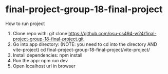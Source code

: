 # final-project-group-18-final-project
How to run project
1. Clone repo with:
    git clone https://github.com/osu-cs494-w24/final-project-group-18-final-project.git
2. Go into app directory: (NOTE: you need to cd into the directory AND vite-project)
    cd final-project-group-18-final-project/vite-project/
3. Install dependencies:
    npm install
4. Run the app:
    npm run dev
5. Open localhost url in browser
